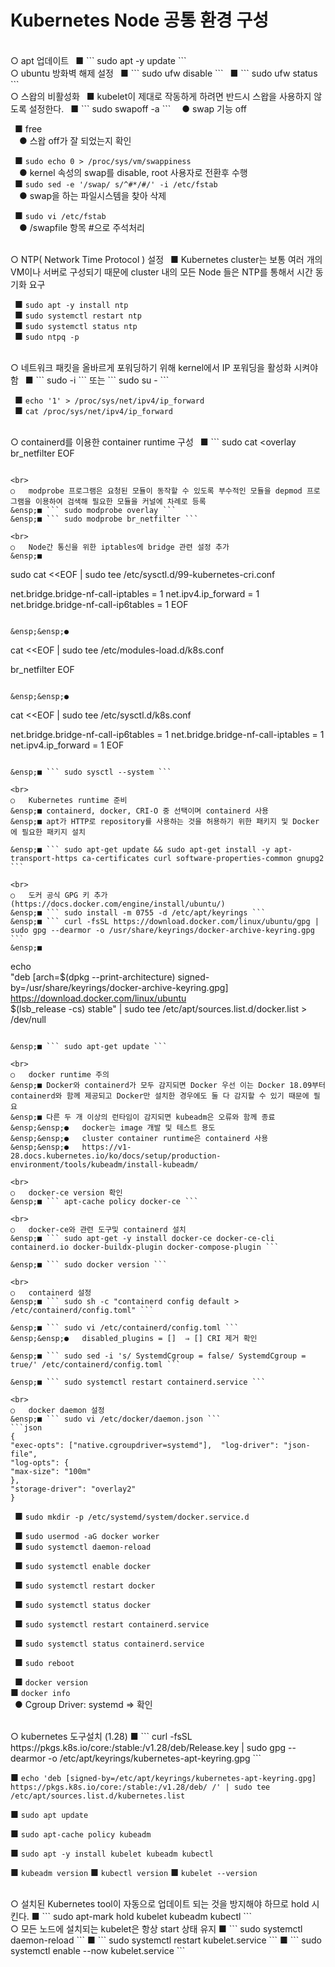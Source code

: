 # Kubernetes Node 공통 환경 구성
<br>
○	apt 업데이트   
&ensp;■ ``` sudo apt -y update ```

<br>
○	ubuntu 방화벽 해제 설정   
&ensp;■	``` sudo ufw disable ```   
&ensp;■	``` sudo ufw status ```

<br>
○	스왑의 비활성화
&ensp;■	kubelet이 제대로 작동하게 하려면 반드시 스왑을 사용하지 않도록 설정한다.   
&ensp;■	``` sudo swapoff -a ```   
&ensp;&ensp;●	swap 기능 off

&ensp;■	free   
&ensp;&ensp;●	스왑 off가 잘 되었는지 확인

&ensp;■	``` sudo echo 0 > /proc/sys/vm/swappiness ```   
&ensp;&ensp;●	kernel 속성의 swap를 disable, root 사용자로 전환후 수행   
&ensp;■	``` sudo sed -e '/swap/ s/^#*/#/' -i /etc/fstab ```   
&ensp;&ensp;●	swap을 하는 파일시스템을 찾아 삭제   

&ensp;■	``` sudo vi /etc/fstab ```   
&ensp;&ensp;●	/swapfile 항목 #으로 주석처리   

<br>
○	NTP( Network Time Protocol ) 설정   
&ensp;■	Kubernetes cluster는 보통 여러 개의 VM이나 서버로 구성되기 때문에 cluster 내의 모든 Node 들은 NTP를 통해서 시간 동기화 요구   

&ensp;■	``` sudo apt -y install ntp ```   
&ensp;■ ``` sudo systemctl restart ntp ```   
&ensp;■	``` sudo systemctl status ntp ```   
&ensp;■	``` sudo ntpq -p ```   

<br>
○	네트워크 패킷을 올바르게 포워딩하기 위해 kernel에서 IP 포워딩을 활성화 시켜야 함   
&ensp;■	``` sudo -i ``` 또는 ``` sudo su - ```   

&ensp;■	``` echo '1' > /proc/sys/net/ipv4/ip_forward ```   
&ensp;■	``` cat /proc/sys/net/ipv4/ip_forward ```   

<br>
○	containerd를 이용한 container runtime 구성   
&ensp;■	
```
sudo cat <<EOF | sudo tee /etc/modules-load.d/containerd.conf

overlay
br_netfilter
EOF
```

<br>
○	modprobe 프로그램은 요청된 모듈이 동작할 수 있도록 부수적인 모듈을 depmod 프로그램을 이용하여 검색해 필요한 모듈을 커널에 차례로 등록  
&ensp;■	``` sudo modprobe overlay ```  
&ensp;■	``` sudo modprobe br_netfilter ```  

<br>
○	Node간 통신을 위한 iptables에 bridge 관련 설정 추가  
&ensp;■
```
sudo cat <<EOF | sudo tee /etc/sysctl.d/99-kubernetes-cri.conf

net.bridge.bridge-nf-call-iptables = 1 
net.ipv4.ip_forward = 1 
net.bridge.bridge-nf-call-ip6tables = 1 
EOF
```

&ensp;&ensp;●
```
cat <<EOF | sudo tee /etc/modules-load.d/k8s.conf  

br_netfilter 
EOF
```

&ensp;&ensp;●
```
cat <<EOF | sudo tee /etc/sysctl.d/k8s.conf 

net.bridge.bridge-nf-call-ip6tables = 1 net.bridge.bridge-nf-call-iptables = 1 net.ipv4.ip_forward = 1 
EOF
```

&ensp;■	``` sudo sysctl --system ```  

<br>
○	Kubernetes runtime 준비  
&ensp;■	containerd, docker, CRI-O 중 선택이며 containerd 사용  
&ensp;■	apt가 HTTP로 repository를 사용하는 것을 허용하기 위한 패키지 및 Docker에 필요한 패키지 설치  

&ensp;■	``` sudo apt-get update && sudo apt-get install -y apt-transport-https ca-certificates curl software-properties-common gnupg2 ```  

<br>
○	도커 공식 GPG 키 추가 (https://docs.docker.com/engine/install/ubuntu/)  
&ensp;■	``` sudo install -m 0755 -d /etc/apt/keyrings ```  
&ensp;■	``` curl -fsSL https://download.docker.com/linux/ubuntu/gpg | sudo gpg --dearmor -o /usr/share/keyrings/docker-archive-keyring.gpg ```  
&ensp;■	
```
echo \
  "deb [arch=$(dpkg --print-architecture) signed-by=/usr/share/keyrings/docker-archive-keyring.gpg] https://download.docker.com/linux/ubuntu \
  $(lsb_release -cs) stable" | sudo tee /etc/apt/sources.list.d/docker.list > /dev/null
```

&ensp;■	``` sudo apt-get update ```  

<br>
○	docker runtime 주의  
&ensp;■	Docker와 containerd가 모두 감지되면 Docker 우선 이는 Docker 18.09부터 containerd와 함께 제공되고 Docker만 설치한 경우에도 둘 다 감지할 수 있기 때문에 필요  
&ensp;■	다른 두 개 이상의 런타임이 감지되면 kubeadm은 오류와 함께 종료  
&ensp;&ensp;●	docker는 image 개발 및 테스트 용도  
&ensp;&ensp;●	cluster container runtime은 containerd 사용  
&ensp;&ensp;●	https://v1-28.docs.kubernetes.io/ko/docs/setup/production-environment/tools/kubeadm/install-kubeadm/

<br>
○	docker-ce version 확인  
&ensp;■	``` apt-cache policy docker-ce ```  

<br>
○	docker-ce와 관련 도구및 containerd 설치  
&ensp;■	``` sudo apt-get -y install docker-ce docker-ce-cli containerd.io docker-buildx-plugin docker-compose-plugin ```

&ensp;■	``` sudo docker version ```

<br>
○	containerd 설정  
&ensp;■	``` sudo sh -c "containerd config default > /etc/containerd/config.toml" ```  

&ensp;■	``` sudo vi /etc/containerd/config.toml ```
&ensp;&ensp;●	disabled_plugins = []  ⇒ [] CRI 제거 확인

&ensp;■	``` sudo sed -i 's/ SystemdCgroup = false/ SystemdCgroup = true/' /etc/containerd/config.toml ```

&ensp;■	``` sudo systemctl restart containerd.service ```

<br>
○	docker daemon 설정
&ensp;■	``` sudo vi /etc/docker/daemon.json ```
```json
{ 
"exec-opts": ["native.cgroupdriver=systemd"],  "log-driver": "json-file", 
"log-opts": { 
"max-size": "100m" 
}, 
"storage-driver": "overlay2" 
}
```

&ensp;■	``` sudo mkdir -p /etc/systemd/system/docker.service.d ```

&ensp;■	``` sudo usermod -aG docker worker ```  
&ensp;■	``` sudo systemctl daemon-reload ```  

&ensp;■	``` sudo systemctl enable docker ```

&ensp;■	``` sudo systemctl restart docker ```

&ensp;■	``` sudo systemctl status docker ```

&ensp;■	``` sudo systemctl restart containerd.service ```

&ensp;■	``` sudo systemctl status containerd.service ```

&ensp;■	``` sudo reboot ```

&ensp;■	``` docker version ```  
■	``` docker info ```  
&ensp;●	Cgroup Driver: systemd  ⇒ 확인

<br>
○	kubernetes 도구설치 (1.28)  
■	``` curl -fsSL https://pkgs.k8s.io/core:/stable:/v1.28/deb/Release.key | sudo gpg --dearmor -o /etc/apt/keyrings/kubernetes-apt-keyring.gpg ```

■	``` echo 'deb [signed-by=/etc/apt/keyrings/kubernetes-apt-keyring.gpg] https://pkgs.k8s.io/core:/stable:/v1.28/deb/ /' | sudo tee /etc/apt/sources.list.d/kubernetes.list ```

■	``` sudo apt update ```

■	``` sudo apt-cache policy kubeadm ```

■	``` sudo apt -y install kubelet kubeadm kubectl ```

■	``` kubeadm version ```
■	``` kubectl version ```
■	``` kubelet --version ```

<br>
○	설치된 Kubernetes tool이 자동으로 업데이트 되는 것을 방지해야 하므로 hold 시킨다.  
■	``` sudo apt-mark hold kubelet kubeadm kubectl ```

<br>
○	모든 노드에 설치되는 kubelet은 항상 start 상태 유지  
■	``` sudo systemctl daemon-reload ```  
■	``` sudo systemctl restart kubelet.service ```
■	``` sudo systemctl enable --now kubelet.service ```

